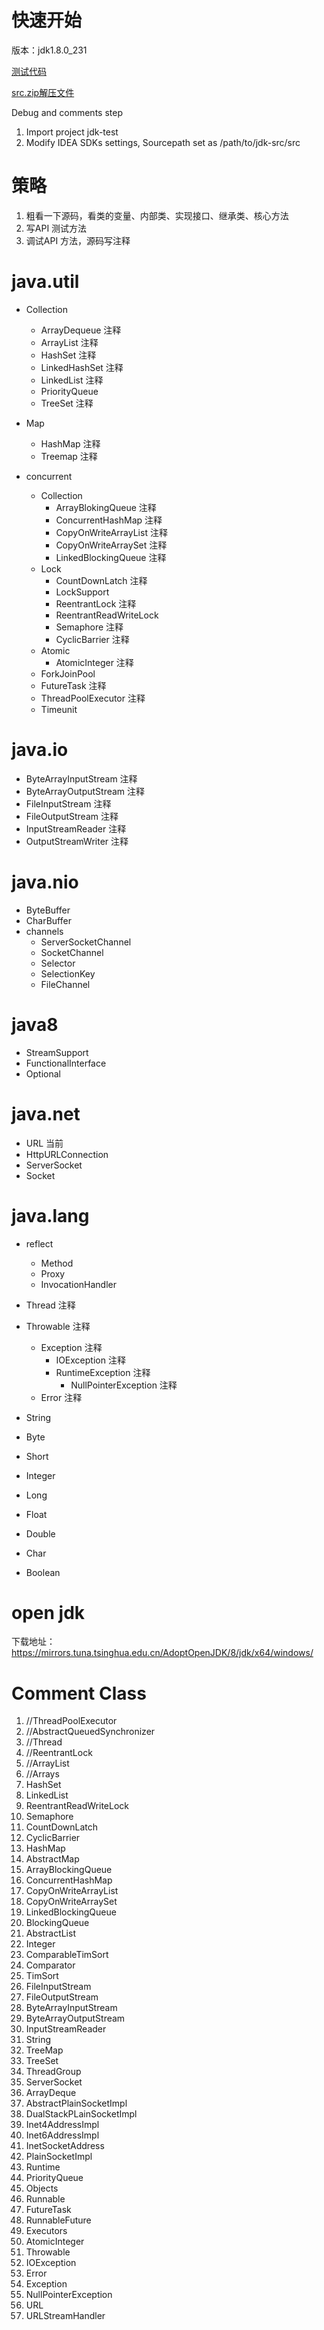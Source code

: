 
# 快速开始

版本：jdk1.8.0_231 



[测试代码](https://github.com/Jamie956/jdk-src/tree/main/jdk-test)

[src.zip解压文件](https://github.com/Jamie956/jdk-src/tree/main/src)



Debug and comments step

1. Import project jdk-test
2. Modify IDEA SDKs settings, Sourcepath set as /path/to/jdk-src/src



# 策略
1. 粗看一下源码，看类的变量、内部类、实现接口、继承类、核心方法
2. 写API 测试方法
3. 调试API 方法，源码写注释



# java.util

- Collection
  - ArrayDequeue 注释
  - ArrayList 注释
  - HashSet 注释
  - LinkedHashSet 注释
  - LinkedList 注释
  - PriorityQueue
  - TreeSet 注释
- Map
  - HashMap 注释
  - Treemap 注释

- concurrent
  - Collection
    - ArrayBlokingQueue 注释
    - ConcurrentHashMap 注释
    - CopyOnWriteArrayList 注释
    - CopyOnWriteArraySet 注释
    - LinkedBlockingQueue 注释
  - Lock
    - CountDownLatch 注释
    - LockSupport
    - ReentrantLock 注释
    - ReentrantReadWriteLock
    - Semaphore 注释
    - CyclicBarrier 注释
  - Atomic
    - AtomicInteger 注释
  - ForkJoinPool
  - FutureTask 注释
  - ThreadPoolExecutor 注释
  - Timeunit



# java.io

- ByteArrayInputStream 注释
- ByteArrayOutputStream 注释
- FileInputStream 注释
- FileOutputStream 注释
- InputStreamReader 注释
- OutputStreamWriter 注释



# java.nio

- ByteBuffer
- CharBuffer
- channels
  - ServerSocketChannel
  - SocketChannel
  - Selector
  - SelectionKey
  - FileChannel



# java8

- StreamSupport
- FunctionalInterface
- Optional



# java.net

- URL 当前
- HttpURLConnection
- ServerSocket
- Socket



# java.lang

- reflect
  - Method
  - Proxy
  - InvocationHandler

- Thread 注释
- Throwable 注释
  - Exception 注释
    - IOException 注释
    - RuntimeException 注释
      - NullPointerException 注释
  - Error 注释

- String
- Byte
- Short
- Integer
- Long
- Float
- Double
- Char
- Boolean



# open jdk

下载地址：
https://mirrors.tuna.tsinghua.edu.cn/AdoptOpenJDK/8/jdk/x64/windows/



# Comment Class

1. //ThreadPoolExecutor
2. //AbstractQueuedSynchronizer
3. //Thread
4. //ReentrantLock
5. //ArrayList
6. //Arrays
7. HashSet
8. LinkedList
9. ReentrantReadWriteLock
10. Semaphore
11. CountDownLatch
12. CyclicBarrier
13. HashMap
14. AbstractMap
15. ArrayBlockingQueue
16. ConcurrentHashMap
17. CopyOnWriteArrayList
18. CopyOnWriteArraySet
19. LinkedBlockingQueue
20. BlockingQueue
21. AbstractList
22. Integer
23. ComparableTimSort
24. Comparator
25. TimSort
26. FileInputStream
27. FileOutputStream
28. ByteArrayInputStream
29. ByteArrayOutputStream
30. InputStreamReader
31. String
32. TreeMap
33. TreeSet
34. ThreadGroup
35. ServerSocket
36. ArrayDeque
37. AbstractPlainSocketImpl
38. DualStackPLainSocketImpl
39. Inet4AddressImpl
40. Inet6AddressImpl
41. InetSocketAddress
42. PlainSocketImpl
43. Runtime
44. PriorityQueue
45. Objects
46. Runnable
47. FutureTask
48. RunnableFuture
49. Executors
50. AtomicInteger
51. Throwable
52. IOException
53. Error
54. Exception
55. NullPointerException
56. URL
57. URLStreamHandler






































